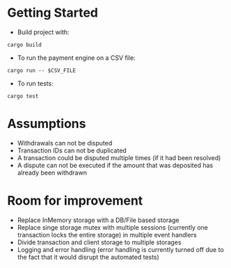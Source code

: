 # Getting Started
- Build project with:
```shell
cargo build
```
- To run the payment engine on a CSV file:
```shell
cargo run -- $CSV_FILE
```
- To run tests:
```shell
cargo test
```
# Assumptions
- Withdrawals can not be disputed
- Transaction IDs can not be duplicated
- A transaction could be disputed multiple times (if it had been resolved)
- A dispute can not be executed if the amount that was deposited has already been withdrawn
# Room for improvement
- Replace InMemory storage with a DB/File based storage
- Replace singe storage mutex with multiple sessions (currently one transaction locks the entire storage) in multiple event handlers
- Divide transaction and client storage to multiple storages
- Logging and error handling (error handling is currently turned off due to the fact that it would disrupt the automated tests)
